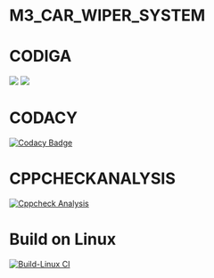 # M3_CAR_WIPER_SYSTEM
# CODIGA
![](https://api.codiga.io/project/33340/score/svg)
![](https://api.codiga.io/project/33340/status/svg)

# CODACY
[![Codacy Badge](https://app.codacy.com/project/badge/Grade/1f7118068f4247f291e87b51b933b3b6)](https://www.codacy.com/gh/rishivardhan01/M3_CAR_WIPER_SYSTEM/dashboard?utm_source=github.com&amp;utm_medium=referral&amp;utm_content=rishivardhan01/M3_CAR_WIPER_SYSTEM&amp;utm_campaign=Badge_Grade)

# CPPCHECKANALYSIS
[![Cppcheck Analysis](https://github.com/rishivardhan01/M3_CAR_WIPER_SYSTEM/actions/workflows/Cppcheck_analysis.yml/badge.svg)](https://github.com/rishivardhan01/M3_CAR_WIPER_SYSTEM/actions/workflows/Cppcheck_analysis.yml)

# Build on Linux
[![Build-Linux CI](https://github.com/rishivardhan01/M3_CAR_WIPER_SYSTEM/actions/workflows/Build%20on%20Linux.yml/badge.svg)](https://github.com/rishivardhan01/M3_CAR_WIPER_SYSTEM/actions/workflows/Build%20on%20Linux.yml)
